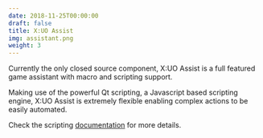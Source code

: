 ```yaml
---
date: 2018-11-25T00:00:00
draft: false
title: X:UO Assist
img: assistant.png
weight: 3
---
```


Currently the only closed source component, X:UO Assist is a full featured game assistant with macro and scripting support.

Making use of the powerful Qt scripting, a Javascript based scripting engine, X:UO Assist is extremely flexible enabling complex actions to be easily automated.

Check the scripting [documentation](https://crossuo.com/book/scripting/scripting.html) for more details.
